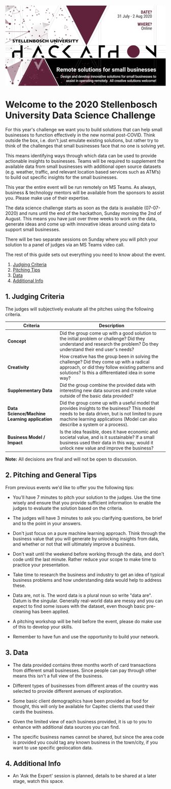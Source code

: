 ![SU Hackathon 2020](.info/template_small.png)

# Welcome to the 2020 Stellenbosch University Data Science Challenge

For this year's challenge we want you to build solutions that can help small businesses to function effectively in the new normal post-COVID. Think outside the box, i.e. don't just emulate existing solutions, but rather try to think of the challenges that small businesses face that no one is solving yet. 

This means identifying ways through which data can be used to provide actionable insights to businesses. Teams will be required to supplement the available data from small businesses with additional open source datasets (e.g. weather, traffic, and relevant location based services such as ATM’s) to build out specific insights for the small businesses. 

This year the entire event will be run remotely on MS Teams. As always, business & technology mentors will be available from the sponsors to assist you. Please make use of their expertise.

The data science challenge starts as soon as the data is available (07-07-2020) and runs until the end of the hackathon, Sunday morning the 2nd of August. This means you have just over three weeks to work on the data, generate ideas and come up with innovative ideas around using data to support small businesses. 

There will be two separate sessions on Sunday where you will pitch your solution to a panel of judges via an MS Teams video call.

The rest of this guide sets out everything you need to know about the event.

1. [Judging Criteria](#1-judging-criteria)
2. [Pitching Tips](#2-pitching-and-general-tips)
3. [Data](#3-data)
4. [Additional Info](#4-additional-info)


## 1. Judging Criteria

The judges will subjectively evaluate all the pitches using the following criteria.

Criteria | Description
-------- | -----------
**Concept** | Did the group come up with a good solution to the initial problem or challenge? Did they understand and research the problem? Do they understand their end user's needs?
**Creativity** | How creative has the group been in solving the challenge? Did they come up with a radical approach, or did they follow existing patterns and solutions? Is this a differentiated idea in some way?
**Supplementary Data** | Did the group combine the provided data with interesting new data sources and create value outside of the basic data provided?
**Data Science/Machine Learning application** | Did the group come up with a useful model that provides insights to the business? This model needs to be data driven, but is not limited to pure machine learning applications (Model can also describe a system or a process).
**Business Model / Impact** | Is the idea feasible, does it have economic and societal value, and is it sustainable? If a small business used their data in this way, would it unlock new value and improve the business?

**Note:** All decisions are final and will not be open to discussion.

## 2. Pitching and General Tips

From previous events we'd like to offer you the following tips:

* You'll have 7 minutes to pitch your solution to the judges. Use the time wisely and ensure that you provide sufficient information to enable the judges to evaluate the solution based on the criteria. 

* The judges will have 3 minutes to ask you clarifying questions, be brief and to the point in your answers.

* Don't just focus on a pure machine learning approach. Think through the business value that you will generate by unlocking insights from data, and whether or not that will ultimately improve a business.

* Don't wait until the weekend before working through the data, and don't code until the last minute. Rather reduce your scope to make time to practice your presentation.

* Take time to research the business and industry to get an idea of typical business problems and how understanding data would help to address these. 

* Data are, not is. The word data is a plural noun so write "data are". Datum is the singular. Generally real-world data are messy and you can expect to find some issues with the dataset, even though basic pre-cleaning has been applied. 

* A pitching workshop will be held before the event, please do make use of this to develop your skills.

* Remember to have fun and use the opportunity to build your network. 

## 3. Data

* The data provided contains three months worth of card transactions from different small businesses. Since people can pay through other means this isn't a full view of the business. 

* Different types of businesses from different areas of the country was selected to provide different avenues of exploration.

* Some basic client demographics have been provided as food for thought, this will only be available for Capitec clients that used their cards the business. 

* Given the limited view of each business provided, it is up to you to enhance with additional data sources you can find.

* The specific business names cannot be shared, but since the area code is provided you could tag any known business in the town/city, if you want to use specific geolocation data. 

## 4. Additional Info

* An 'Ask the Expert' session is planned, details to be shared at a later stage, watch this space. 